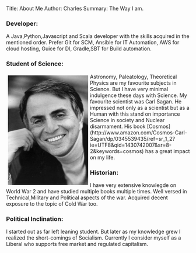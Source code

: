 Title: About Me
Author: Charles
Summary: The Way I am.





### Developer:
  A Java,Python,Javascript and Scala developer with the skills acquired in the mentioned order. Prefer Git for SCM, Ansible for IT Automation, AWS for cloud hosting, Guice for DI, Gradle,SBT for Build automation.

### Student of Science:
<img style="float: left; margin: 5px;" src="/images/carlsagan.jpg" alt="Carl Sagan" height="300" width="220">
Astronomy, Paleatology, Theoretical Physics are my favourite subjects in Science. But I have very minimal indulgence these days with Science. My favourite scientist was Carl Sagan. He impressed not only as a scientist but as a Human with this stand on importance Science in society and Nuclear disarmament. His book [Cosmos](http://www.amazon.com/Cosmos-Carl-Sagan/dp/0345539435/ref=sr_1_2?ie=UTF8&qid=1430742007&sr=8-2&keywords=cosmos) has a great impact on my life. 

### Historian:
I have very extensive knowlegde on World War 2 and have studied multiple books multiple times. Well versed in Technical,Military and Political aspects of the war. Acquired decent exposure to the topic of Cold War too.

### Political Inclination:
I started out as far left leaning student. But later as my knowledge grew I realized the short-comings of Socialism. Currently I consider myself as a Liberal who supports free market and  regulated capitalism.


